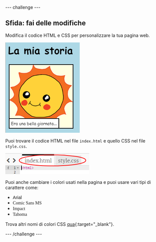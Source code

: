 \--- challenge \---

## Sfida: fai delle modifiche

Modifica il codice HTML e CSS per personalizzare la tua pagina web.

![screenshot](images/story-changes.png)

Puoi trovare il codice HTML nel file `index.html` e quello CSS nel file `style.css`.

![screenshot](images/story-files.png)

Puoi anche cambiare i colori usati nella pagina e puoi usare vari tipi di carattere come:

+ <span style="font-family: Arial;">Arial</span>
+ <span style="font-family: Comic Sans MS;">Comic Sans MS</span>
+ <span style="font-family: Impact;">Impact</span>
+ <span style="font-family: Tahoma;">Tahoma</span>

Trova altri nomi di colori CSS [qua](http://jumpto.cc/colours){:target="_blank"}.

\--- /challenge \---